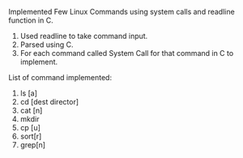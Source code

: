 Implemented Few Linux Commands using system calls and readline function in C.

1. Used readline to take command input.
2. Parsed using C.
3. For each command called System Call for that command in C to implement.

List of command implemented:
1. ls [a]
2. cd [dest director]
3. cat [n]
4. mkdir
5. cp [u]
6. sort[r]
7. grep[n]
